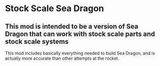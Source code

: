 # Stock Scale Sea Dragon

## This mod is intended to be a version of Sea Dragon that can work with stock scale parts and stock scale systems

This mod includes basically everything needed to build Sea Dragon, and is actually more accurate than other attempts at the rocket.

